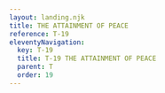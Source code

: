 ```yaml
---
layout: landing.njk
title: THE ATTAINMENT OF PEACE
reference: T-19 
eleventyNavigation:
  key: T-19
  title: T-19 THE ATTAINMENT OF PEACE
  parent: T
  order: 19
---
```

